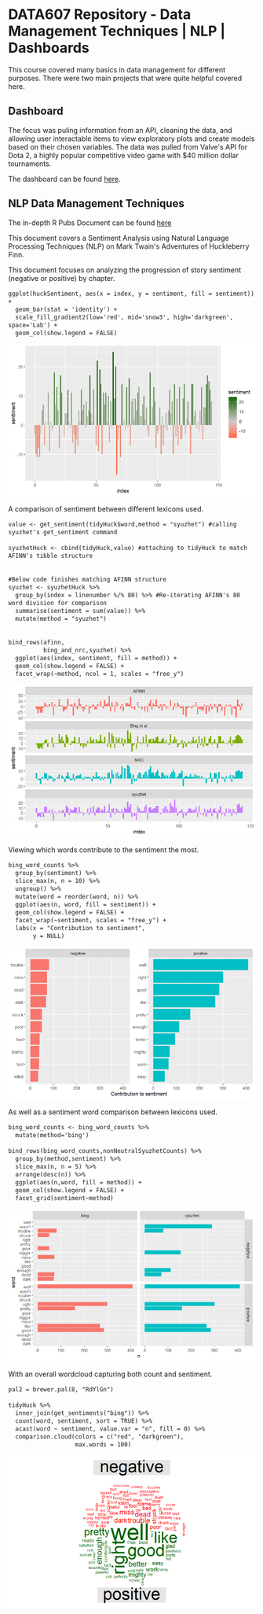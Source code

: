 # DATA607 Repository - Data Management Techniques | NLP | Dashboards
This course covered many basics in data management for different purposes. There were two main projects that were quite helpful covered here.

## Dashboard
The focus was puling information from an API, cleaning the data, and allowing user interactable items to view exploratory plots and create models based on their chosen variables. The data was pulled from Valve's API for Dota 2, a highly popular competitive video game with $40 million dollar tournaments.

The dashboard can be found [here](https://hhl7f9-daniel-craig.shinyapps.io/Predicting_Wins_Classification/).

## NLP Data Management Techniques

The in-depth R Pubs Document can be found [here](https://rpubs.com/devcraig/1023099)

This document covers a Sentiment Analysis using Natural Language Processing Techniques (NLP) on Mark Twain's Adventures of Huckleberry Finn.

This document focuses on analyzing the progression of story sentiment (negative or positive) by chapter.

```{r}
ggplot(huckSentiment, aes(x = index, y = sentiment, fill = sentiment)) +
  geom_bar(stat = 'identity') +
  scale_fill_gradient2(low='red', mid='snow3', high='darkgreen', space='Lab') +
  geom_col(show.legend = FALSE)
```

![Chapter Sentiment](Week_10_Sentiment_Analysis/plots/chap_sent.png)

A comparison of sentiment between different lexicons used.
```{r}
value <- get_sentiment(tidyHuck$word,method = "syuzhet") #calling syuzhet's get_sentiment command

syuzhetHuck <- cbind(tidyHuck,value) #attaching to tidyHuck to match AFINN's tibble structure


#Below code finishes matching AFINN structure
syuzhet <- syuzhetHuck %>% 
  group_by(index = linenumber %/% 80) %>% #Re-iterating AFINN's 80 word division for comparison
  summarise(sentiment = sum(value)) %>% 
  mutate(method = "syuzhet")


bind_rows(afinn, 
          bing_and_nrc,syuzhet) %>%
  ggplot(aes(index, sentiment, fill = method)) +
  geom_col(show.legend = FALSE) +
  facet_wrap(~method, ncol = 1, scales = "free_y")
```
![Lexicon Sent Comparison](Week_10_Sentiment_Analysis/plots/lexicon_sent_comp.png)

Viewing which words contribute to the sentiment the most.


```
bing_word_counts %>%
  group_by(sentiment) %>%
  slice_max(n, n = 10) %>% 
  ungroup() %>%
  mutate(word = reorder(word, n)) %>%
  ggplot(aes(n, word, fill = sentiment)) +
  geom_col(show.legend = FALSE) +
  facet_wrap(~sentiment, scales = "free_y") +
  labs(x = "Contribution to sentiment",
       y = NULL)
```
![Word Count](Week_10_Sentiment_Analysis/plots/sent_count.png)


As well as a sentiment word comparison between lexicons used.

```{r}
bing_word_counts <- bing_word_counts %>%
  mutate(method='bing')

bind_rows(bing_word_counts,nonNeutralSyuzhetCounts) %>%
  group_by(method,sentiment) %>%
  slice_max(n, n = 5) %>%
  arrange(desc(n)) %>%
  ggplot(aes(n,word, fill = method)) +
  geom_col(show.legend = FALSE) +
  facet_grid(sentiment~method)
```
![Word Count Comparison](Week_10_Sentiment_Analysis/plots/sent_count_comp.png)


With an overall wordcloud capturing both count and sentiment.
```
pal2 = brewer.pal(8, "RdYlGn")

tidyHuck %>%
  inner_join(get_sentiments("bing")) %>%
  count(word, sentiment, sort = TRUE) %>%
  acast(word ~ sentiment, value.var = "n", fill = 0) %>%
  comparison.cloud(colors = c("red", "darkgreen"),
                   max.words = 100)
```
![Word Cloud](Week_10_Sentiment_Analysis/plots/pogneg_wordcloud.png)
